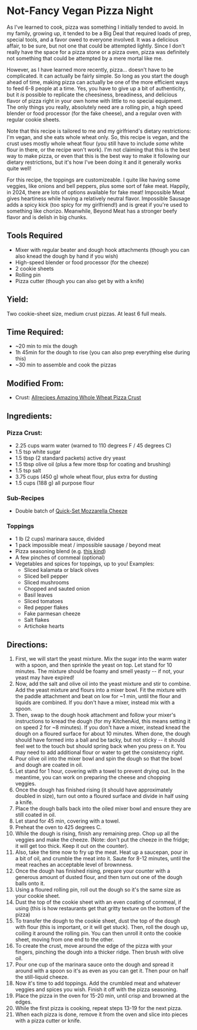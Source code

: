 # Not-Fancy Vegan Pizza Night

As I've learned to cook, pizza was something I initially tended to avoid.  In my family, growing up, it tended to be a Big Deal that required loads of prep, special tools, and a favor owed to everyone involved.  It was a delicious affair, to be sure, but not one that could be attempted lightly.  Since I don't really have the space for a pizza stone or a pizza oven, pizza was definitely not something that could be attempted by a mere mortal like me.

However, as I have learned more recently, pizza... doesn't have to be complicated.  It can actually be fairly simple.  So long as you start the dough ahead of time, making pizza can actually be one of the more efficient ways to feed 6-8 people at a time.  Yes, you have to give up a bit of authenticity, but it _is_ possible to replicate the cheesiness, breadiness, and delicious flavor of pizza right in your own home with little to no special equipment.  The only things you really, absolutely need are a rolling pin, a high speed blender or food processor (for the fake cheese), and a regular oven with regular cookie sheets.

Note that this recipe is tailored to me and my girlfriend's dietary restrictions: I'm vegan, and she eats whole wheat only.  So, this recipe is vegan, and the crust uses mostly whole wheat flour (you still have to include *some* white flour in there, or the recipe won't work).  I'm not claiming that this is the best way to make pizza, or even that this is the best way to make it following our dietary restrictions, but it's how I've been doing it and it generally works quite well!

For this recipe, the toppings are customizeable.  I quite like having some veggies, like onions and bell peppers, plus some sort of fake meat.  Happily, in 2024, there are lots of options available for fake meat!  Impossible Meat gives heartiness while having a relatively neutral flavor.  Impossible Sausage adds a spicy kick (too spicy for my girlfriend!) and is great if you're used to something like chorizo.  Meanwhile, Beyond Meat has a stronger beefy flavor and is delish in big chunks.

## Tools Required
- Mixer with regular beater and dough hook attachments (though you can also knead the dough by hand if you wish)
- High-speed blender or food processor (for the cheeze)
- 2 cookie sheets
- Rolling pin
- Pizza cutter (though you can also get by with a knife)

## Yield:
Two cookie-sheet size, medium crust pizzas.  At least 6 full meals.

## Time Required:
- ~20 min to mix the dough
- 1h 45min for the dough to rise (you can also prep everything else during this)
- ~30 min to assemble and cook the pizzas

## Modified From:
- Crust: [Allrecipes Amazing Whole Wheat Pizza Crust](https://www.allrecipes.com/recipe/46595/amazing-whole-wheat-pizza-crust/)

## Ingredients:
### Pizza Crust:
- 2.25 cups warm water (warned to 110 degrees F / 45 degrees C)
- 1.5 tsp white sugar
- 1.5 tbsp (2 standard packets) active dry yeast
- 1.5 tbsp olive oil (plus a few more tbsp for coating and brushing)
- 1.5 tsp salt
- 3.75 cups (450 g) whole wheat flour, plus extra for dusting
- 1.5 cups (188 g) all purpose flour
### Sub-Recipes
- Double batch of [Quick-Set Mozzarella Cheeze](../Dependencies/Beta/Quick-Set%20Mozzarella.md)
### Toppings
- 1 lb (2 cups) marinara sauce, divided
- 1 pack impossible meat / impossible sausage / beyond meat
- Pizza seasoning blend (e.g. [this kind](https://shop.kingarthurbaking.com/items/pizza-seasoning))
- A few pinches of cornmeal (optional)
- Vegetables and spices for toppings, up to you!  Examples:
  - Sliced kalamata or black olives
  - Sliced bell pepper
  - Sliced mushrooms
  - Chopped and sauted onion
  - Basil leaves
  - Sliced tomatoes
  - Red pepper flakes
  - Fake parmesan cheeze
  - Salt flakes
  - Artichoke hearts

## Directions:
1. First, we will start the yeast mixture.  Mix the sugar into the warm water with a spoon, and then sprinkle the yeast on top.  Let stand for 10 minutes.  The mixture should be foamy and smell yeasty -- if not, your yeast may have expired!
2. Now, add the salt and olive oil into the yeast mixture and stir to combine.  Add the yeast mixture and flours into a mixer bowl.  Fit the mixture with the paddle attachment and beat on low for ~1 min, until the flour and liquids are combined.  If you don't have a mixer, instead mix with a spoon.
3. Then, swap to the dough hook attachment and follow your mixer's instructions to knead the dough (for my KitchenAid, this means setting it on speed 2 for ~8 minutes).  If you don't have a mixer, instead knead the dough on a floured surface for about 10 minutes.  When done, the dough should have formed into a ball and be tacky, but not sticky -- it should feel wet to the touch but should spring back when you press on it.  You may need to add additional flour or water to get the consistency right.
4. Pour olive oil into the mixer bowl and spin the dough so that the bowl and dough are coated in oil.
5. Let stand for 1 hour, covering with a towel to prevent drying out.  In the meantime, you can work on preparing the cheese and chopping veggies.
6. Once the dough has finished rising (it should have approximately doubled in size), turn out onto a floured surface and divide in half using a knife.
7. Place the dough balls back into the oiled mixer bowl and ensure they are still coated in oil.
8. Let stand for 45 min, covering with a towel.
9. Preheat the oven to 425 degrees C.
10. While the dough is rising, finish any remaining prep.  Chop up all the veggies and make the cheeze.  (Note: don't put the cheeze in the fridge; it will get too thick.  Keep it out on the counter).
11. Also, take the time now to fry up the meat.  Heat up a saucepan, pour in a bit of oil, and crumble the meat into it.  Saute for 8-12 minutes, until the meat reaches an acceptable level of brownness.
12. Once the dough has finished rising, prepare your counter with a generous amount of dusted flour, and then turn out one of the dough balls onto it.
13. Using a floured rolling pin, roll out the dough so it's the same size as your cookie sheet.
14. Dust the top of the cookie sheet with an even coating of cornmeal, if using (this is how restaurants get that gritty texture on the bottom of the pizza)
15. To transfer the dough to the cookie sheet, dust the top of the dough with flour (this is important, or it will get stuck).  Then, roll the dough up, coiling it around the rolling pin.  You can then unroll it onto the cookie sheet, moving from one end to the other.
16. To create the crust, move around the edge of the pizza with your fingers, pinching the dough into a thicker ridge.  Then brush with olive oil.
17. Pour one cup of the marinara sauce onto the dough and spread it around with a spoon so it's as even as you can get it.  Then pour on half the still-liquid cheeze.
18. Now it's time to add toppings.  Add the crumbled meat and whatever veggies and spices you wish.  Finish it off with the pizza seasoning.
19. Place the pizza in the oven for 15-20 min, until crisp and browned at the edges.
20. While the first pizza is cooking, repeat steps 13-19 for the next pizza.
21. When each pizza is done, remove it from the oven and slice into pieces with a pizza cutter or knife.